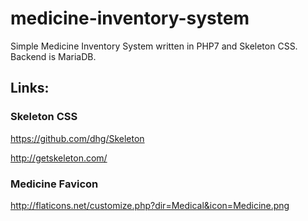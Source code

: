 # medicine-inventory-system
Simple Medicine Inventory System written in PHP7 and Skeleton CSS. Backend is MariaDB.

## Links:

### Skeleton CSS
https://github.com/dhg/Skeleton

http://getskeleton.com/

### Medicine Favicon
http://flaticons.net/customize.php?dir=Medical&icon=Medicine.png